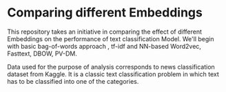 # Comparing different Embeddings 


This repository takes an initiative in comparing the effect of different Embeddings on the performance of text classification Model. We'll begin with basic bag-of-words approach , tf-idf and NN-based Word2vec, Fasttext, DBOW, PV-DM. 

Data used for the purpose of analysis corresponds to news classification dataset from Kaggle. It is a classic text classification problem in which text has to be classified into one of the categories.
